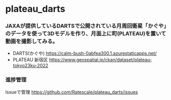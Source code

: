 # plateau_darts
### JAXAが提供しているDARTSで公開されている月周回衛星「かぐや」のデータを使って3Dモデルを作り、月面上に町(PLATEAU)を置いて動画を撮影してみる。
- DARTS(かぐや) https://calm-bush-0abfea300.1.azurestaticapps.net/
- PLATEAU 新宿区 https://www.geospatial.jp/ckan/dataset/plateau-tokyo23ku-2022

### 進捗管理
Issueで管理 https://github.com/Ratescale/plateau_darts/issues
